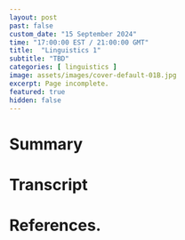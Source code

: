 ```yaml
---
layout: post
past: false
custom_date: "15 September 2024"
time: "17:00:00 EST / 21:00:00 GMT"
title:  "Linguistics 1"
subtitle: "TBD"
categories: [ linguistics ]
image: assets/images/cover-default-01B.jpg
excerpt: Page incomplete.
featured: true
hidden: false
---
```


<!-- # Title brainstorm

 -->

<!-- # Exerpt

-->

# Summary

# Transcript

# References.